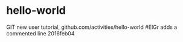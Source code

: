 # hello-world
GIT new user tutorial, github.com/activities/hello-world
#ElGr adds a commented line 2016feb04
